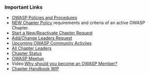 ### Important Links
* [OWASP Policies and Procedures](https://owasp.org/www-policy/)
* [NEW Chapter Policy](https://owasp.org/www-policy/operational/chapters) requirements and criteria of an active OWASP Chapter.
* [Start a New/Reactivate Chapter Request](https://owasporg.atlassian.net/servicedesk/customer/portal/7/group/18/create/73)
* [Add/Change Leaders Request](https://owasporg.atlassian.net/servicedesk/customer/portal/7/group/18/create/73)
* [Upcoming OWASP Community Activiies](/chapters/events/)
* [All Chapter Leaders](/chapters/leaders/)
* [Chapter Status](/chapters/status/)
* [OWASP Meetup](https://owasp.meetup.com)
* Video:[Why should you become an OWASP Member?](https://youtu.be/RrUQYkzdaos)
* [Chapter Handbook WIP](/www-policy/operational/chapter-handbook-existing)
